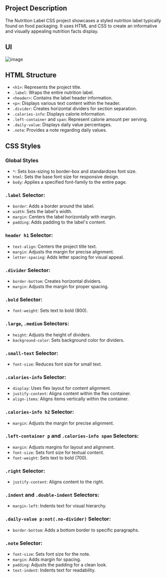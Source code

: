
## Project Description
The Nutrition Label CSS project showcases a styled nutrition label typically found on food packaging. It uses HTML and CSS to create an informative and visually appealing nutrition facts display.
## UI
![image](https://github.com/saifulislam05/nutrition-lebel/assets/73392705/dc1bfa99-d88d-4a0a-a7b3-aa0585173be4)

## HTML Structure
- `<h1>`: Represents the project title.
- `.label`: Wraps the entire nutrition label.
- `<header>`: Contains the label header information.
- `<p>`: Displays various text content within the header.
- `.divider`: Creates horizontal dividers for section separation.
- `.calories-info`: Displays calorie information.
- `.left-container` and `span`: Represent calorie amount per serving.
- `.daily-value`: Displays daily value percentages.
- `.note`: Provides a note regarding daily values.

## CSS Styles

### Global Styles
- `*`: Sets box-sizing to border-box and standardizes font size.
- `html`: Sets the base font size for responsive design.
- `body`: Applies a specified font-family to the entire page.

### `.label` Selector:
- `border`: Adds a border around the label.
- `width`: Sets the label's width.
- `margin`: Centers the label horizontally with margin.
- `padding`: Adds padding to the label's content.

### `header h1` Selector:
- `text-align`: Centers the project title text.
- `margin`: Adjusts the margin for precise alignment.
- `letter-spacing`: Adds letter spacing for visual appeal.

### `.divider` Selector:
- `border-bottom`: Creates horizontal dividers.
- `margin`: Adjusts the margin for proper spacing.

### `.bold` Selector:
- `font-weight`: Sets text to bold (800).

### `.large`, `.medium` Selectors:
- `height`: Adjusts the height of dividers.
- `background-color`: Sets background color for dividers.

### `.small-text` Selector:
- `font-size`: Reduces font size for small text.

### `.calories-info` Selector:
- `display`: Uses flex layout for content alignment.
- `justify-content`: Aligns content within the flex container.
- `align-items`: Aligns items vertically within the container.

### `.calories-info h2` Selector:
- `margin`: Adjusts the margin for precise alignment.

### `.left-container p` and `.calories-info span` Selectors:
- `margin`: Adjusts margins for layout and alignment.
- `font-size`: Sets font size for textual content.
- `font-weight`: Sets text to bold (700).

### `.right` Selector:
- `justify-content`: Aligns content to the right.

### `.indent` and `.double-indent` Selectors:
- `margin-left`: Indents text for visual hierarchy.

### `.daily-value p:not(.no-divider)` Selector:
- `border-bottom`: Adds a bottom border to specific paragraphs.

### `.note` Selector:
- `font-size`: Sets font size for the note.
- `margin`: Adds margin for spacing.
- `padding`: Adjusts the padding for a clean look.
- `text-indent`: Indents text for readability.
